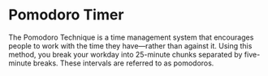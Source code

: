 # Pomodoro Timer
The Pomodoro Technique is a time management system that encourages people to work with the time they have—rather than against it. 
Using this method, you break your workday into 25-minute chunks separated by five-minute breaks. These intervals are referred to as pomodoros.

